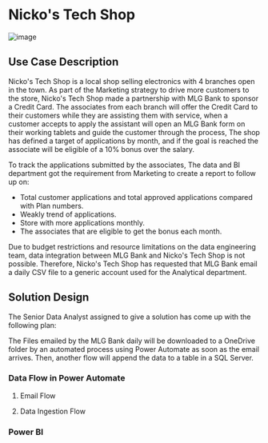 # Nicko's Tech Shop
![image](https://github.com/NicolasLopera/Media/blob/2d4664c4e034757f50c0d6a2bec9678e23d44a5d/Use_Case/Credit_Card_banner.jpg)

## Use Case Description
Nicko's Tech Shop is a local shop selling electronics with 4 branches open in the town. As part of the Marketing strategy to drive more customers to the store, Nicko's Tech Shop made a partnership with MLG Bank to sponsor a Credit Card.
The associates from each branch will offer the Credit Card to their customers while they are assisting them with service, when a customer accepts to apply the assistant will open an MLG Bank form on their working tablets and guide the customer through the process, The shop has defined a target of applications by month, and if the goal is reached the associate will be eligible of a 10% bonus over the salary. 

To track the applications submitted by the associates, The data and BI department got the requirement from Marketing to create a report to follow up on: 
  * Total customer applications and total approved applications compared with Plan numbers.
  * Weakly trend of applications. 
  * Store with more applications monthly.
  * The associates that are eligible to get the bonus each month. 

Due to budget restrictions and resource limitations on the data engineering team, data integration between MLG Bank and Nicko's Tech Shop is not possible. Therefore, Nicko's Tech Shop has requested that MLG Bank email a daily CSV file to a generic account used for the Analytical department. 

## Solution Design
The Senior Data Analyst assigned to give a solution has come up with the following plan: 


The Files emailed by the MLG Bank daily will be downloaded to a OneDrive folder by an automated process using Power Automate as soon as the email arrives. Then, another flow will append the data to a table in a SQL Server. 

### Data Flow in Power Automate
1. Email Flow

2. Data Ingestion Flow

### Power BI
